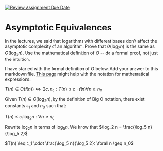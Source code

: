 [![Review Assignment Due Date](https://classroom.github.com/assets/deadline-readme-button-24ddc0f5d75046c5622901739e7c5dd533143b0c8e959d652212380cedb1ea36.svg)](https://classroom.github.com/a/fbkbKZ5N)
# Asymptotic Equivalences

In the lectures, we said that logarithms with different bases don't affect the
asymptotic complexity of an algorithm. Prove that $O(\log_{2} n)$ is the same as
$O(\log_{5} n)$. Use the mathematical definition of $O$ -- do a formal proof,
not just the intuition.

I have started with the formal definition of $O$ below. Add your answer to this
markdown file. [This
page](https://docs.github.com/en/get-started/writing-on-github/working-with-advanced-formatting/writing-mathematical-expressions)
might help with the notation for mathematical expressions.

$T(n) \in O(f(n)) \iff \exists c, n_0: T(n) \leq c \cdot f(n) \forall n \geq n_0$

Given $T(n) \in O(\log_2 n)$, by the definition of Big O notation, there exist constants $c_1$ and $n_0$ such that:


$T(n) \leq c_1 \log_2 n: \forall n \geq n_0$

Rewrite $\log_2 n$ in terms of $\log_5 n$. We know that $\log_2 n = \frac{\log_5 n}{\log_5 2}$.

$T(n) \leq c_1 \cdot \frac{\log_5 n}{\log_5 2}: \forall n \geq n_0$



